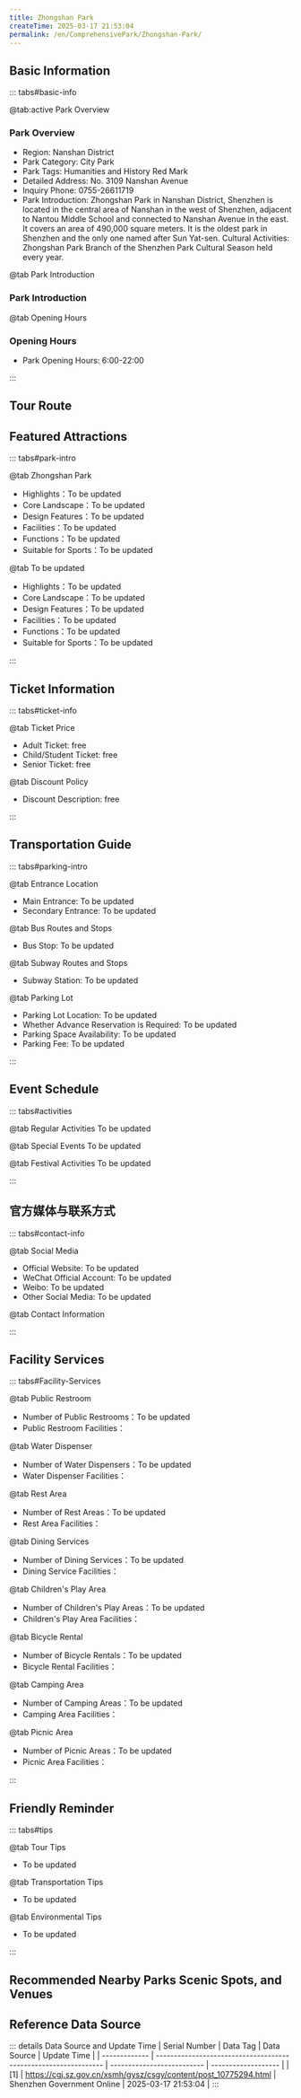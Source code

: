 ```yaml
---
title: Zhongshan Park
createTime: 2025-03-17 21:53:04
permalink: /en/ComprehensivePark/Zhongshan-Park/
---
```



<script setup>
import ImageSwiper from '/.vuepress/theme/components/ImageSwiper.vue'
// 轮播图数据
const swiperItems = [
    {
                link: 'https://cgj.sz.gov.cn/img/4/4005/4005967/10775294.jpg',
                title: 'Zhongshan Park',
                description: '',
                author: 'Shenzhen Government Online',
                date: '2025/03/17'
                },
  {
                link: 'https://cgj.sz.gov.cn/img/4/4005/4005967/10775294.jpg',
                title: 'Zhongshan Park',
                description: '',
                author: 'Shenzhen Government Online',
                date: '2025/03/17'
                }
]
// 配置项
const swiperConfig = {
  height: 500,
  showInfo: true
}
</script>
<!-- 轮播图组件 -->
<ImageSwiper :items="swiperItems" :config="swiperConfig" />



## Basic Information

::: tabs#basic-info

@tab:active Park Overview
### Park Overview
- Region: Nanshan District
- Park Category: City Park
- Park Tags: Humanities and History Red Mark
- Detailed Address: No. 3109 Nanshan Avenue
- Inquiry Phone: 0755-26611719
- Park Introduction: Zhongshan Park in Nanshan District, Shenzhen is located in the central area of Nanshan in the west of Shenzhen, adjacent to Nantou Middle School and connected to Nanshan Avenue in the east. It covers an area of 490,000 square meters. It is the oldest park in Shenzhen and the only one named after Sun Yat-sen. Cultural Activities: Zhongshan Park Branch of the Shenzhen Park Cultural Season held every year.

@tab Park Introduction
### Park Introduction
@tab Opening Hours
### Opening Hours
- Park Opening Hours: 6:00-22:00

:::

## Tour Route
<ImageCard
image="https://cgj.sz.gov.cn/attachment/1/1334/1334661/10775294.jpg"
title="Zhongshan Park游玩路径图"
description="游玩路径示意图"
/>



## Featured Attractions

::: tabs#park-intro

@tab Zhongshan Park
<ImageCard
image="https://cgj.sz.gov.cn/images/index20230710_1.png"
    title="Zhongshan Park"
    description="Zhongshan Park in Nanshan District, Shenzhen, is full of birdsong, flowers and rippling water. It is themed on the large sculpture of Mr. Sun Yat-sen's head. It uses the existing natural landforms and historical and cultural relics. The nationally renowned sculptor Qian Shaowu presided over the Sun Yat-sen sculpture project. The stone statue is 10 meters high and 27 meters wide. The head is made of a whole piece of granite weighing 88 tons. It is currently the largest stone sculpture of Sun Yat-sen's head in the country. There are also eight statues of local celebrities in Shenzhen distributed on the central lawn of the park. Zhongshan Park is famous for the largest statue of Sun Yat-sen in the country, the vicissitudes of the ancient city wall ruins of the Ming Dynasty, and the eternal memory of the revolutionary martyrs who liberated Nei Lingding Island. It has become the most public garden leisure park with the most historical and cultural heritage and humanistic landscape in our city."
    date=""
    author="Shenzhen Government Online"
/>


- Highlights：To be updated
- Core Landscape：To be updated
- Design Features：To be updated
- Facilities：To be updated
- Functions：To be updated
- Suitable for Sports：To be updated

@tab To be updated
<ImageCard
image="https://cgj.sz.gov.cn/images/index20230710_1.png"
    title="Zhongshan Park"
    description="Zhongshan Park in Nanshan District, Shenzhen, is full of birdsong, flowers and rippling water. It is themed on the large sculpture of Mr. Sun Yat-sen's head. It uses the existing natural landforms and historical and cultural relics. The nationally renowned sculptor Qian Shaowu presided over the Sun Yat-sen sculpture project. The stone statue is 10 meters high and 27 meters wide. The head is made of a whole piece of granite weighing 88 tons. It is currently the largest stone sculpture of Sun Yat-sen's head in the country. There are also eight statues of local celebrities in Shenzhen distributed on the central lawn of the park. Zhongshan Park is famous for the largest statue of Sun Yat-sen in the country, the vicissitudes of the ancient city wall ruins of the Ming Dynasty, and the eternal memory of the revolutionary martyrs who liberated Nei Lingding Island. It has become the most public garden leisure park with the most historical and cultural heritage and humanistic landscape in our city."
    date=""
    author="Shenzhen Government Online"
/>


- Highlights：To be updated
- Core Landscape：To be updated
- Design Features：To be updated
- Facilities：To be updated
- Functions：To be updated
- Suitable for Sports：To be updated

:::

## Ticket Information

::: tabs#ticket-info

@tab Ticket Price
- Adult Ticket: free
- Child/Student Ticket: free
- Senior Ticket: free

@tab Discount Policy
- Discount Description: free

:::

## Transportation Guide

::: tabs#parking-intro

@tab Entrance Location
- Main Entrance: To be updated
- Secondary Entrance: To be updated

@tab Bus Routes and Stops
- Bus Stop: To be updated

@tab Subway Routes and Stops
- Subway Station: To be updated

@tab Parking Lot
- Parking Lot Location: To be updated
- Whether Advance Reservation is Required: To be updated
- Parking Space Availability: To be updated
- Parking Fee: To be updated

:::

## Event Schedule

::: tabs#activities

@tab Regular Activities
To be updated

@tab Special Events
To be updated

@tab Festival Activities
To be updated

:::

## 官方媒体与联系方式

::: tabs#contact-info

@tab Social Media
- Official Website: To be updated
- WeChat Official Account: To be updated
- Weibo: To be updated
- Other Social Media: To be updated

@tab Contact Information

:::

## Facility Services

::: tabs#Facility-Services

@tab Public Restroom
- Number of Public Restrooms：To be updated
- Public Restroom Facilities：

@tab Water Dispenser
- Number of Water Dispensers：To be updated
- Water Dispenser Facilities：

@tab Rest Area
- Number of Rest Areas：To be updated
- Rest Area Facilities：

@tab Dining Services
- Number of Dining Services：To be updated
- Dining Service Facilities：

@tab Children's Play Area
- Number of Children's Play Areas：To be updated
- Children's Play Area Facilities：

@tab Bicycle Rental
- Number of Bicycle Rentals：To be updated
- Bicycle Rental Facilities：

@tab Camping Area
- Number of Camping Areas：To be updated
- Camping Area Facilities：

@tab Picnic Area
- Number of Picnic Areas：To be updated
- Picnic Area Facilities：

:::

## Friendly Reminder

::: tabs#tips

@tab Tour Tips
- To be updated

@tab Transportation Tips
- To be updated

@tab Environmental Tips
- To be updated

:::

## Recommended Nearby Parks Scenic Spots, and Venues

<CardGrid>
  <ImageCard
        image="https://cgj.sz.gov.cn/img/4/4005/4005970/10775296.jpg"
        title="Guanhu Central Park"
        description="Guanhu Central Park is located in the middle of Guanhu High-tech Industrial Park in Longhua District, with Baode Technology Park in the north, Jinmeiwei Industr"
        href="/en/ComprehensivePark/Guanhu-Central-Park/"
        author="Shenzhen Government Online"
        date="2025/01/02"
      />
      <ImageCard
        image="https://cgj.sz.gov.cn/img/4/4005/4005970/10775296.jpg"
        title="Guanhu Central Park"
        description="Guanhu Central Park is located in the middle of Guanhu High-tech Industrial Park in Longhua District, with Baode Technology Park in the north, Jinmeiwei Industr"
        href="/en/ComprehensivePark/Guanhu-Central-Park/"
        author="Shenzhen Government Online"
        date="2025/01/02"
      />
    </CardGrid>


## Reference Data Source

::: details Data Source and Update Time
| Serial Number | Data Tag                                                        | Data Source                | Update Time         |
| ------------- | --------------------------------------------------------------- | -------------------------- | ------------------- |
| [1]           | https://cgj.sz.gov.cn/xsmh/gysz/csgy/content/post_10775294.html | Shenzhen Government Online | 2025-03-17 21:53:04 |
:::

